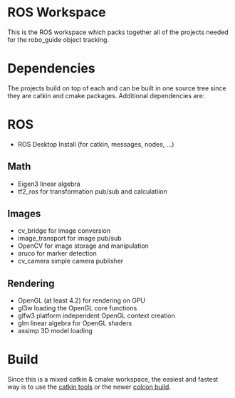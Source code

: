 # ROS Workspace
This is the ROS workspace which packs together all of the projects needed
for the robo_guide object tracking.

# Dependencies
The projects build on top of each and can be built in one source tree since they
are catkin and cmake packages. Additional dependencies are:

# ROS
- ROS Desktop Install (for catkin, messages, nodes, ...)

## Math
- Eigen3 linear algebra
- tf2_ros for transformation pub/sub and calculatiion

## Images
- cv_bridge for image conversion
- image_transport for image pub/sub
- OpenCV for image storage and manipulation
- aruco for marker detection
- cv_camera simple camera publisher

## Rendering
- OpenGL (at least 4.2) for rendering on GPU
- gl3w loading the OpenGL core functions
- glfw3 platform independent OpenGL context creation
- glm linear algebra for OpenGL shaders
- assimp 3D model loading

# Build
Since this is a mixed catkin & cmake workspace, the easiest and fastest way is
to use the [catkin tools](https://catkin-tools.readthedocs.io/en/latest/) or the
newer [colcon build](https://colcon.readthedocs.io/en/latest/user/quick-start.html).
